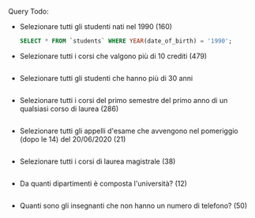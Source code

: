 Query Todo:
- Selezionare tutti gli studenti nati nel 1990 (160)
    ```sql
    SELECT * FROM `students` WHERE YEAR(date_of_birth) = '1990';
    ```
- Selezionare tutti i corsi che valgono più di 10 crediti (479)
     ```sql

    ```
- Selezionare tutti gli studenti che hanno più di 30 anni
     ```sql

    ```
- Selezionare tutti i corsi del primo semestre del primo anno di un qualsiasi corso di laurea (286)
     ```sql

    ```
- Selezionare tutti gli appelli d'esame che avvengono nel pomeriggio (dopo le 14) del 20/06/2020 (21)
     ```sql

    ```
- Selezionare tutti i corsi di laurea magistrale (38)
     ```sql

    ```
- Da quanti dipartimenti è composta l'università? (12)
     ```sql

    ```
- Quanti sono gli insegnanti che non hanno un numero di telefono? (50)
     ```sql

    ```